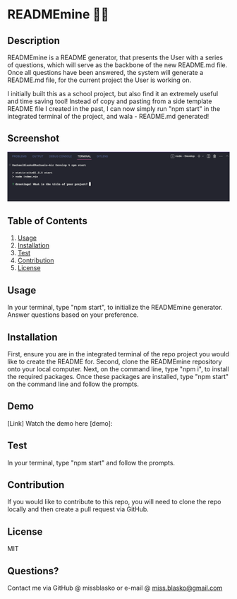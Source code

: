 # READMEmine ✍🏼

## Description
READMEmine is a README generator, that presents the User with a series of questions, which will serve as the backbone of the new README.md file. Once all questions have been answered, the system will generate a README.md file, for the current project the User is working on.

I initially built this as a school project, but also find it an extremely useful and time saving tool! Instead of copy and pasting from a side template README file I created in the past, I can now simply run "npm start" in the integrated terminal of the project, and wala - README.md generated!

## Screenshot
![ALT](/assets/SS-READEMEmine1.png)

## Table of Contents
1. [Usage](#usage)
2. [Installation](#installation)
3. [Test](#test)
4. [Contribution](#contribution)
5. [License](#license)

## Usage
In your terminal, type "npm start", to initialize the READMEmine generator. Answer questions based on your preference.
## Installation
First, ensure you are in the integrated terminal of the repo project you would like to create the README for. Second, clone the READMEmine repository onto your local computer. Next, on the command line, type "npm i", to install the required packages. Once these packages are installed, type "npm start" on the command line and follow the prompts.
## Demo
[Link] Watch the demo here [demo]: 
## Test
In your terminal, type "npm start" and follow the prompts.
## Contribution
If you would like to contribute to this repo, you will need to clone the repo locally and then create a pull request via GitHub.
## License
  MIT
## Questions?
Contact me via GitHub @ missblasko or e-mail @ miss.blasko@gmail.com
